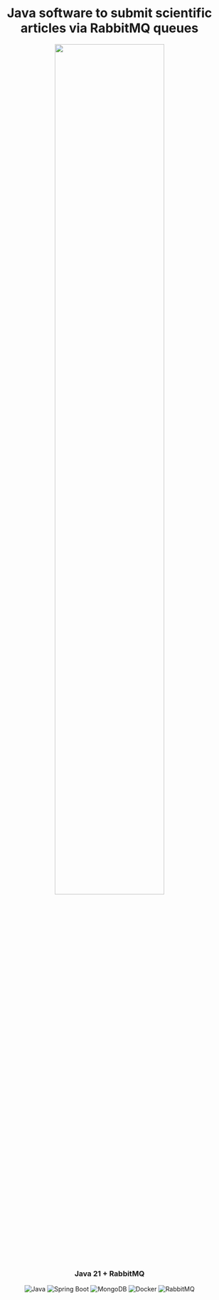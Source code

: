 <h1 align="center" width="100%"> Java software to submit scientific articles via RabbitMQ queues </h1>

<p align="center" width="50%">

<img src="https://github.com/Doug16Yanc/Scientific-Articles/assets/129301271/4da94bad-8edf-4552-a501-579a685f1a8b" alt="" width="70%">
  
</p>

<h3 align="center"> Java 21 + RabbitMQ </h3>


  <p align="center">

  <img alt="Java" src="https://img.shields.io/badge/java-%23ED8B00.svg?style=for-the-badge&logo=openjdk&logoColor=white)">
  <img alt="Spring Boot" src="https://img.shields.io/badge/Spring-6DB33F?style=for-the-badge&logo=spring&logoColor=white">
  <img alt="MongoDB" src="https://img.shields.io/badge/MongoDB-%234ea94b.svg?style=for-the-badge&logo=mongodb&logoColor=white">
  <img alt="Docker" src="https://img.shields.io/badge/docker-%230db7ed.svg?style=for-the-badge&logo=docker&logoColor=white">
  <img alt="RabbitMQ" src="https://img.shields.io/badge/Rabbitmq-FF6600?style=for-the-badge&logo=rabbitmq&logoColor=white"
  
  </p>
